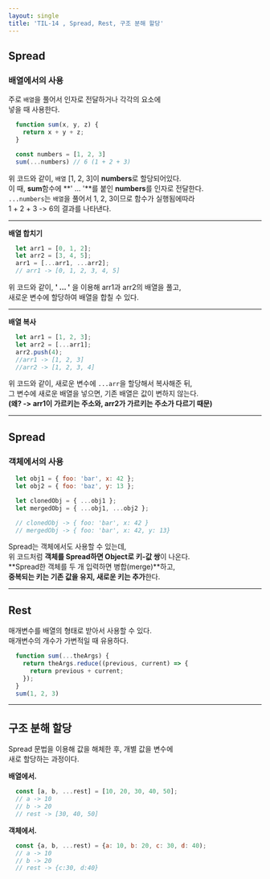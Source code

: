 ```yaml
---
layout: single
title: 'TIL-14 , Spread, Rest, 구조 분해 할당'
---
```



<h2>Spread</h2>
<h3>배열에서의 사용</h3>



주로 `배열`을 풀어서 인자로 전달하거나 각각의 요소에  
넣을 때 사용한다.  



```javascript
  function sum(x, y, z) {
    return x + y + z;
  }

  const numbers = [1, 2, 3]
  sum(...numbers) // 6 (1 + 2 + 3)
```  


위 코드와 같이, `배열` [1, 2, 3]이 **numbers**로 할당되어있다.  
이 때, **sum**함수에 **' ... '**를 붙인 **numbers**를 인자로 전달한다.  
`...numbers`는 `배열`을 풀어서 1, 2, 3이므로 함수가 실행됨에따라  
1 + 2 + 3 -> 6의 결과를 나타낸다.  

***

**배열 합치기**  



```javascript
  let arr1 = [0, 1, 2];
  let arr2 = [3, 4, 5];
  arr1 = [...arr1, ...arr2];
  // arr1 -> [0, 1, 2, 3, 4, 5]
```  

위 코드와 같이, **' ... '** 을 이용해 arr1과 arr2의 배열을 풀고,  
새로운 변수에 할당하여 배열을 합칠 수 있다.  

***

**배열 복사**  

```javascript
  let arr1 = [1, 2, 3];
  let arr2 = [...arr1];
  arr2.push(4);
  //arr1 -> [1, 2, 3]
  //arr2 -> [1, 2, 3, 4]
```  

위 코드와 같이, 새로운 변수에 `...arr`을 할당해서 복사해준 뒤,  
그 변수에 새로운 배열을 넣으면, 기존 배열은 값이 변하지 않는다.  
**(왜? -> arr1이 가르키는 주소와, arr2가 가르키는 주소가 다르기 때문)**  

***


<h2>Spread</h2>  
<h3>객체에서의 사용</h3>  



```javascript
  let obj1 = { foo: 'bar', x: 42 };
  let obj2 = { foo: 'baz', y: 13 };

  let clonedObj = { ...obj1 };
  let mergedObj = { ...obj1, ...obj2 };

  // clonedObj -> { foo: 'bar', x: 42 }
  // mergedObj -> { foo: 'bar', x: 42, y: 13}
```  

Spread는 객체에서도 사용할 수 있는데,  
위 코드처럼 **객체를 Spread하면 Object로 키-값 쌍**이 나온다.  
**Spread한 객체를 두 개 입력하면 병합(merge)**하고,  
**중복되는 키는 기존 값을 유지, 새로운 키는 추가**한다.  

***

<h2>Rest</h2>  

매개변수를 배열의 형태로 받아서 사용할 수 있다.  
매개변수의 개수가 가변적일 때 유용하다.  

```javascript
  function sum(...theArgs) {
    return theArgs.reduce((previous, current) => {
      return previous + current;
    });
  }
  sum(1, 2, 3)
```  

***  

<h2>구조 분해 할당</h2>  

Spread 문법을 이용해 값을 해체한 후, 개별 값을 변수에  
새로 할당하는 과정이다.  

**배열에서.**  


```javascript  
  const [a, b, ...rest] = [10, 20, 30, 40, 50];
  // a -> 10
  // b -> 20
  // rest -> [30, 40, 50]
```  

**객체에서.**  

```javascript
  const {a, b, ...rest) = {a: 10, b: 20, c: 30, d: 40);
  // a -> 10
  // b -> 20
  // rest -> {c:30, d:40}
```
